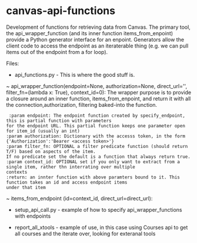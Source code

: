 # canvas-api-functions

Development of functions for retrieving data from Canvas. The primary tool, the api_wrapper_function (and its inner function items_from_enpoint) provide a Python generator interface for an enpoint. Generators allow the client code to access the endpoint as an iteraterable thing (e.g. we can pull items out of the endpoint from a for loop). 

Files:
- api_functions.py - This is where the good stuff is.

~ api_wrapper_function(endpoint=None, authorization=None, direct_url='', filter_fn=(lambda x: True), context_id=0):
    The wrapper purpose is to provide a closure around an inner function, items_from_enpoint, and return it with 
    all the connection,authorization, filtering baked-into the function. 
    
     :param endpoint: The endpoint function created by specify_endpoint, this is partial function with parameters
    for the endpoint URL. This partial function keeps one parameter open for item_id (usually an int)
    :param authorization: Dictionary with the accesss token, in the form {'Authorization':'Bearer <access token>'}
    :param filter_fn: OPTIONAL a filter predicate function (should return T/F) based on aspects of the item.
    If no predicate set the default is a function that always return true.
    :param context_id: OPTIONAL set if you only want to extract from a single item, rather thn interrating over multiple
    contexts
    :return: an innter function with above paramters bound to it. This function takes an id and access endpoint items
    under that item
    
~ items_from_endpoint (id=context_id, direct_url=direct_url):

- setup_api_call.py - example of how to specify api_wrapper_functions with endpoints 

- report_all_xtools - example of use, in this case using Courses api to get all courses and the iterate over, looking for exteranal tools 


    




